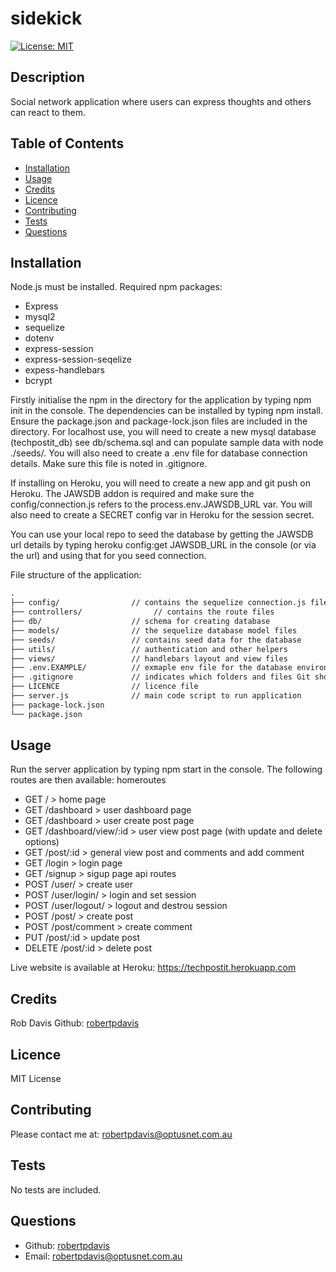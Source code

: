 # sidekick

[![License: MIT](https://img.shields.io/badge/License-MIT-yellow.svg)](https://opensource.org/licenses/MIT)

## Description
Social network application where users can express thoughts and others can react to them.


## Table of Contents
- [Installation](#installation)
- [Usage](#usage)
- [Credits](#credits)
- [Licence](#Licence)
- [Contributing](#contributing)
- [Tests](#tests)
- [Questions](#questions)

## Installation
Node.js must be installed. Required npm packages:
* Express
* mysql2
* sequelize
* dotenv
* express-session 
* express-session-seqelize
* expess-handlebars
* bcrypt

Firstly initialise the npm in the directory for the application by typing npm init in the console. The dependencies can be installed by typing npm install. Ensure the package.json and package-lock.json files are included in the directory. For localhost use, you will need to create a new mysql database (techpostit_db) see db/schema.sql and can populate sample data with node ./seeds/. You will also need to create a .env file for database connection details. Make sure this file is noted in .gitignore.

If installing on Heroku, you will need to create a new app and git push on Heroku. The JAWSDB addon is required and make sure the config/connection.js refers to the process.env.JAWSDB_URL var. You will also need to create a SECRET config var in Heroku for the session secret.

You can use your local repo to seed the database by getting the JAWSDB url details by typing heroku config:get JAWSDB_URL in the console (or via the url) and using that for you seed connection.

File structure of the application:
```md
.
├── config/                // contains the sequelize connection.js file
├── controllers/                // contains the route files
├── db/                    // schema for creating database
├── models/                // the sequelize database model files
├── seeds/                 // contains seed data for the database
├── utils/                 // authentication and other helpers
├── views/                 // handlebars layout and view files
├── .env.EXAMPLE/          // exmaple env file for the database environmental variables
├── .gitignore             // indicates which folders and files Git should ignore
├── LICENCE                // licence file
├── server.js              // main code script to run application
├── package-lock.json      
└── package.json           
```

## Usage
Run the server application by typing npm start in the console. The following routes are then available:
homeroutes
- GET / > home page
- GET /dashboard > user dashboard page
- GET /dashboard > user create post page
- GET /dashboard/view/:id > user view post page (with update and delete options)
- GET /post/:id > general view post and comments and add comment
- GET /login > login page
- GET /signup > sigup page
api routes
- POST /user/ > create user
- POST /user/login/ > login and set session
- POST /user/logout/ > logout and destrou session
- POST /post/ > create post
- POST /post/comment > create comment
- PUT /post/:id > update post
- DELETE /post/:id > delete post

Live website is available at Heroku: https://techpostit.herokuapp.com

## Credits
Rob Davis Github: [robertpdavis](https://github.com/robertpdavis)

## Licence
MIT License

## Contributing
Please contact me at: robertpdavis@optusnet.com.au

## Tests
No tests are included.

## Questions
* Github: [robertpdavis](https://github.com/robertpdavis)
* Email: robertpdavis@optusnet.com.au
